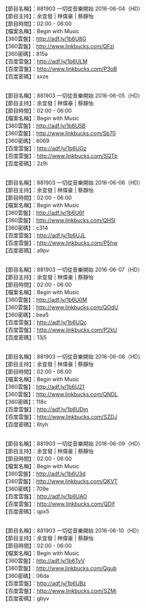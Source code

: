 <br>【節目名稱】：881903 一切從音樂開始 2016-06-04（HD）
<br>【節目主持】：余宜發 | 林偉豪 | 蔡靜怡
<br>【節目時間】：02:00 - 06:00
<br>【檔案名稱】：Begin with Music
<br>【360雲盤】：http://adf.ly/1b6U8G
<br>【360雲盤】：http://www.linkbucks.com/QFzi
<br>【360密碼】：815a
<br>【百度雲盤】：http://adf.ly/1b6ULM
<br>【百度雲盤】：http://www.linkbucks.com/P3oB
<br>【百度密碼】：sxze

<br>【節目名稱】：881903 一切從音樂開始 2016-06-05（HD）
<br>【節目主持】：余宜發 | 林偉豪 | 蔡靜怡
<br>【節目時間】：02:00 - 06:00
<br>【檔案名稱】：Begin with Music
<br>【360雲盤】：http://adf.ly/1b6U5B
<br>【360雲盤】：http://www.linkbucks.com/Sb70
<br>【360密碼】：6069
<br>【百度雲盤】：http://adf.ly/1b6UGz
<br>【百度雲盤】：http://www.linkbucks.com/SQTb
<br>【百度密碼】：2z9i

<br>【節目名稱】：881903 一切從音樂開始 2016-06-06（HD）
<br>【節目主持】：余宜發 | 林偉豪 | 蔡靜怡
<br>【節目時間】：02:00 - 06:00
<br>【檔案名稱】：Begin with Music
<br>【360雲盤】：http://adf.ly/1b6U6f
<br>【360雲盤】：http://www.linkbucks.com/QH5l
<br>【360密碼】：c314
<br>【百度雲盤】：http://adf.ly/1b6UJL
<br>【百度雲盤】：http://www.linkbucks.com/P5hw
<br>【百度密碼】：a9pv

<br>【節目名稱】：881903 一切從音樂開始 2016-06-07（HD）
<br>【節目主持】：余宜發 | 林偉豪 | 蔡靜怡
<br>【節目時間】：02:00 - 06:00
<br>【檔案名稱】：Begin with Music
<br>【360雲盤】：http://adf.ly/1b6U0M
<br>【360雲盤】：http://www.linkbucks.com/QOdU
<br>【360密碼】：bea5
<br>【百度雲盤】：http://adf.ly/1b6UQc
<br>【百度雲盤】：http://www.linkbucks.com/P2kU
<br>【百度密碼】：13j5

<br>【節目名稱】：881903 一切從音樂開始 2016-06-08（HD）
<br>【節目主持】：余宜發 | 林偉豪 | 蔡靜怡
<br>【節目時間】：02:00 - 06:00
<br>【檔案名稱】：Begin with Music
<br>【360雲盤】：http://adf.ly/1b6U21
<br>【360雲盤】：http://www.linkbucks.com/QNDL
<br>【360密碼】：118c
<br>【百度雲盤】：http://adf.ly/1b6UDm
<br>【百度雲盤】：http://www.linkbucks.com/SZDJ
<br>【百度密碼】：6tyh

<br>【節目名稱】：881903 一切從音樂開始 2016-06-09（HD）
<br>【節目主持】：余宜發 | 林偉豪 | 蔡靜怡
<br>【節目時間】：02:00 - 06:00
<br>【檔案名稱】：Begin with Music
<br>【360雲盤】：http://adf.ly/1b6U3d
<br>【360雲盤】：http://www.linkbucks.com/QKVT
<br>【360密碼】：709e
<br>【百度雲盤】：http://adf.ly/1b6UAO
<br>【百度雲盤】：http://www.linkbucks.com/QDif
<br>【百度密碼】：qpx5

<br>【節目名稱】：881903 一切從音樂開始 2016-06-10（HD）
<br>【節目主持】：余宜發 | 林偉豪 | 蔡靜怡
<br>【節目時間】：02:00 - 06:00
<br>【檔案名稱】：Begin with Music
<br>【360雲盤】：http://adf.ly/1b6TyV
<br>【360雲盤】：http://www.linkbucks.com/Qgub
<br>【360密碼】：06da
<br>【百度雲盤】：http://adf.ly/1b6UBz
<br>【百度雲盤】：http://www.linkbucks.com/SZMi
<br>【百度密碼】：gbyv
